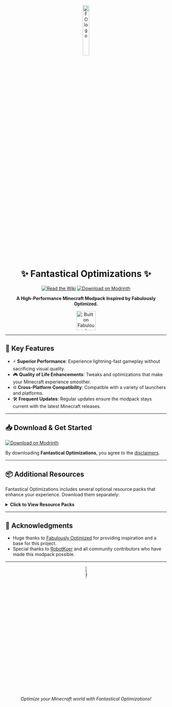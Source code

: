 <div align="center">
  <img src="https://cdn.discordapp.com/attachments/894749835742294038/1289581248523669568/wZOBJNh.jpg?ex=66f957a0&is=66f80620&hm=f9b1df4c8e5eaaf7ccfb46d3245cf757a7039e4d507ad70f82e1c7780557b218&" alt="FO logo" width="20%" height="20%">

  # ✨ Fantastical Optimizations ✨

  [![Read the Wiki](https://img.shields.io/badge/Wiki-Read%20the%20Wiki-blue?style=for-the-badge)](https://fantastical-optimizations.gitbook.io/fos)
  [![Download on Modrinth](https://img.shields.io/badge/Modrinth-Download%20Now-brightgreen?style=for-the-badge)](https://modrinth.com/modpack/fos)
  
  <p><strong>A High-Performance Minecraft Modpack Inspired by Fabulously Optimized.</strong></p>

  <a href="https://download.fo">
    <img alt="Built on Fabulously Optimized" height="60" src="https://cdn.jsdelivr.net/npm/@intergrav/devins-badges@3/assets/cozy/built-with/fabulously-optimized_vector.svg">
  </a>
</div>

---

## 🌟 Key Features

- ⚡ **Superior Performance**: Experience lightning-fast gameplay without sacrificing visual quality.
- 🎮 **Quality of Life Enhancements**: Tweaks and optimizations that make your Minecraft experience smoother.
- 🌐 **Cross-Platform Compatibility**: Compatible with a variety of launchers and platforms.
- 🛠 **Frequent Updates**: Regular updates ensure the modpack stays current with the latest Minecraft releases.

---

## 📥 Download & Get Started

[![Download on Modrinth](https://img.shields.io/badge/Modrinth-Download%20on%20Modrinth-green?style=for-the-badge)](https://modrinth.com/modpack/fos)

By downloading **Fantastical Optimizations**, you agree to the [disclaimers](https://fantastical-optimizations.gitbook.io/fos/disclaimers).

---

## 📦 Additional Resources

Fantastical Optimizations includes several optional resource packs that enhance your experience. Download them separately:

<details>
  <summary><strong>Click to View Resource Packs</strong></summary>
  
  | Resource Pack             | CurseForge                   | Modrinth                      |
  | ------------------------- | ---------------------------- | ----------------------------- |
  | **Chat Reporting Helper**  | [CurseForge](https://curseforge.com/minecraft/texture-packs/chat-reporting-helper) | [Modrinth](https://modrinth.com/resourcepack/chat-reporting-helper) |
  | **Fast Better Grass**      | [CurseForge](https://curseforge.com/minecraft/texture-packs/fast-better-grass) | [Modrinth](https://modrinth.com/resourcepack/fast-better-grass) |
  | **Smart Boost**            | [CurseForge](https://www.curseforge.com/minecraft/texture-packs/smart-boost) | [Modrinth](https://modrinth.com/resourcepack/smart-boost/version/1.20-1.20.1) |

</details>

---

## 🙏 Acknowledgments

- Huge thanks to [Fabulously Optimized](https://modrinth.com/modpack/fabulously-optimized) for providing inspiration and a base for this project.
- Special thanks to [RobotKoer](https://modrinth.com/user/robotkoer) and all community contributors who have made this modpack possible.

---

<div align="center">
  <img src="https://cdn.discordapp.com/attachments/894749835742294038/1289581248523669568/wZOBJNh.jpg?ex=66f957a0&is=66f80620&hm=f9b1df4c8e5eaaf7ccfb46d3245cf757a7039e4d507ad70f82e1c7780557b218&" alt="FO logo" width="10%" height="10%">
  <p><em>Optimize your Minecraft world with Fantastical Optimizations!</em></p>
</div>
